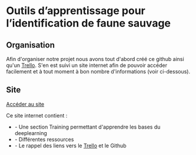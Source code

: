 # Outils d’apprentissage pour l’identification de faune sauvage

## Organisation

Afin d'organiser notre projet nous avons tout d'abord créé ce github ainsi qu'un <a target="_blank" href="https://trello.com/b/n5JMlDKU/conduite-de-projet" title="Site">Trello</a>. S'en est suivi un site internet afin de pouvoir accéder facilement et à tout moment à bon nombre d'informations (voir ci-dessous).

## Site

<a target="_blank" href="https://projet.xnh.fr/index.html" title="Site">Accéder au site</a>

  Ce site internet contient :
  <ul>
  <li>- Une section Training permettant d'apprendre les bases du deeplearning</li>
  <li>- Différentes ressources</li>
  <li>- Le rappel des liens vers le <a target="_blank" href="https://trello.com/b/n5JMlDKU/conduite-de-projet" title="Site">Trello</a> et le Github</li>
  </ul>
  
